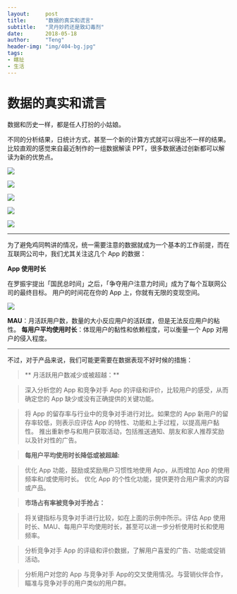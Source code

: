 ```yaml
---
layout:     post
title:      "数据的真实和谎言"
subtitle:   "灵丹妙药还是致幻毒剂"
date:       2018-05-18
author:     "Teng"
header-img: "img/404-bg.jpg"
tags:
- 瞎扯
- 生活
---
```


# 数据的真实和谎言
数据和历史一样，都是任人打扮的小姑娘。

不同的分析结果，日统计方式，甚至一个新的计算方式就可以得出不一样的结果。
比较直观的感觉来自最近制作的一组数据解读 PPT，很多数据通过创新都可以解读为新的优势点。

![](http://images.tengblog.cn/18-5-18/25640604.jpg)

![](http://images.tengblog.cn/18-5-18/57541510.jpg)

![](http://images.tengblog.cn/18-5-18/37570943.jpg)

![](http://images.tengblog.cn/18-5-18/13866020.jpg)

![](http://images.tengblog.cn/18-5-18/57335844.jpg)

****
为了避免鸡同鸭讲的情况，统一需要注意的数据就成为一个基本的工作前提，而在互联网公司中，我们尤其关注这几个 App 的数据：

**App 使用时长**

在罗振宇提出「国民总时间」之后，「争夺用户注意力时间」成为了每个互联网公司的最终目标。
用户的时间花在你的 App 上，你就有无限的变现空间。

![](http://images.tengblog.cn/18-5-18/50187144.jpg)

**MAU**：月活跃用户数，数量的大小反应用户的活跃度，但是无法反应用户的粘性。
**每用户平均使用时长**：体现用户的黏性和依赖程度，可以衡量一个 App 对用户的侵入程度。

****
不过，对于产品来说，我们可能更需要在数据表现不好时候的措施：
> ** 月活跃用户数减少或被超越：**

> 深入分析您的 App 和竞争对手 App 的评级和评价，比较用户的感受，从而确定您的 App 缺少或没有正确提供的关键功能。

> 将 App 的留存率与行业中的竞争对手进行对比。如果您的 App 新用户的留存率较低，则表示应评估 App 的特性、功能和上手过程，以提高用户黏性。
> 推出重新参与和用户获取活动，包括推送通知、朋友和家人推荐奖励以及针对性的广告。

> **每用户平均使用时长降低或被超越:**

> 优化 App 功能，鼓励或奖励用户习惯性地使用 App，从而增加 App 的使用频率和/或使用时长。
> 优化 App 的个性化功能，提供更符合用户需求的内容或产品。

> **市场占有率被竞争对手抢占：**

> 将关键指标与竞争对手进行比较，如在上面的示例中所示。评估 App 使用时长、MAU、每用户平均使用时长，甚至可以进一步分析使用时长和使用频率。

> 分析竞争对手 App 的评级和评价数据，了解用户喜爱的广告、功能或促销活动。

> 分析用户对您的 App 与竞争对手 App的交叉使用情况。与营销伙伴合作，瞄准与竞争对手的用户类似的用户群。
